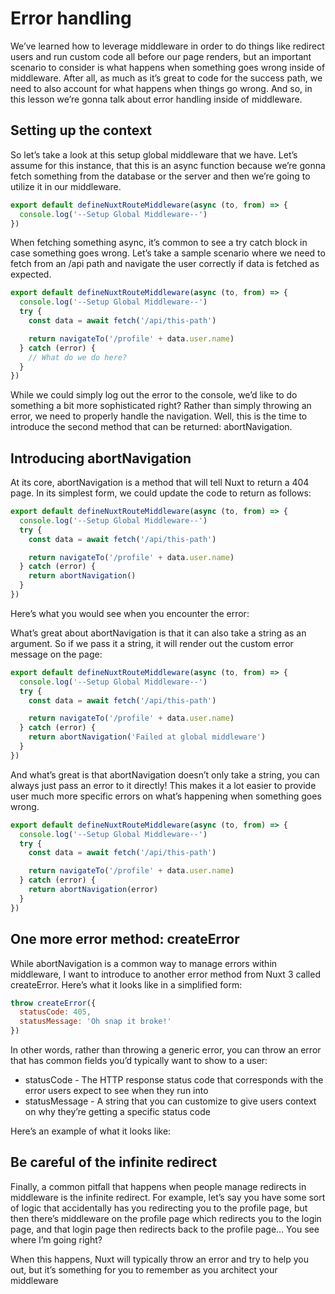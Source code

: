# Error handling

We’ve learned how to leverage middleware in order to do things like redirect users and run custom code all before our page renders, but an important scenario to consider is what happens when something goes wrong inside of middleware. After all, as much as it’s great to code for the success path, we need to also account for what happens when things go wrong. And so, in this lesson we’re gonna talk about error handling inside of middleware.

## Setting up the context

So let’s take a look at this setup global middleware that we have. Let’s assume for this instance, that this is an async function because we’re gonna fetch something from the database or the server and then we’re going to utilize it in our middleware.

```javaScript
export default defineNuxtRouteMiddleware(async (to, from) => {
  console.log('--Setup Global Middleware--')
})
```

When fetching something async, it’s common to see a try catch block in case something goes wrong. Let’s take a sample scenario where we need to fetch from an /api path and navigate the user correctly if data is fetched as expected.

```javaScript
export default defineNuxtRouteMiddleware(async (to, from) => {
  console.log('--Setup Global Middleware--')
  try {
    const data = await fetch('/api/this-path')

    return navigateTo('/profile' + data.user.name)
  } catch (error) {
    // What do we do here?
  }
})

```

While we could simply log out the error to the console, we’d like to do something a bit more sophisticated right? Rather than simply throwing an error, we need to properly handle the navigation. Well, this is the time to introduce the second method that can be returned: abortNavigation.

## Introducing abortNavigation

At its core, abortNavigation is a method that will tell Nuxt to return a 404 page. In its simplest form, we could update the code to return as follows:

```javaScript
export default defineNuxtRouteMiddleware(async (to, from) => {
  console.log('--Setup Global Middleware--')
  try {
    const data = await fetch('/api/this-path')

    return navigateTo('/profile' + data.user.name)
  } catch (error) {
    return abortNavigation()
  }
})
```

Here’s what you would see when you encounter the error:

What’s great about abortNavigation is that it can also take a string as an argument. So if we pass it a string, it will render out the custom error message on the page:

```javaScript
export default defineNuxtRouteMiddleware(async (to, from) => {
  console.log('--Setup Global Middleware--')
  try {
    const data = await fetch('/api/this-path')

    return navigateTo('/profile' + data.user.name)
  } catch (error) {
    return abortNavigation('Failed at global middleware')
  }
})
```

And what’s great is that abortNavigation doesn’t only take a string, you can always just pass an error to it directly! This makes it a lot easier to provide user much more specific errors on what’s happening when something goes wrong.

```javaScript
export default defineNuxtRouteMiddleware(async (to, from) => {
  console.log('--Setup Global Middleware--')
  try {
    const data = await fetch('/api/this-path')

    return navigateTo('/profile' + data.user.name)
  } catch (error) {
    return abortNavigation(error)
  }
})
```

## One more error method: createError

While abortNavigation is a common way to manage errors within middleware, I want to introduce to another error method from Nuxt 3 called createError. Here’s what it looks like in a simplified form:

```javaScript
throw createError({ 
  statusCode: 405, 
  statusMessage: 'Oh snap it broke!' 
})
```

In other words, rather than throwing a generic error, you can throw an error that has common fields you’d typically want to show to a user:

- statusCode - The HTTP response status code that corresponds with the error users expect to see when they run into
- statusMessage - A string that you can customize to give users context on why they’re getting a specific status code

Here’s an example of what it looks like:

## Be careful of the infinite redirect

Finally, a common pitfall that happens when people manage redirects in middleware is the infinite redirect. For example, let’s say you have some sort of logic that accidentally has you redirecting you to the profile page, but then there’s middleware on the profile page which redirects you to the login page, and that login page then redirects back to the profile page… You see where I’m going right?

When this happens, Nuxt will typically throw an error and try to help you out, but it’s something for you to remember as you architect your middleware
